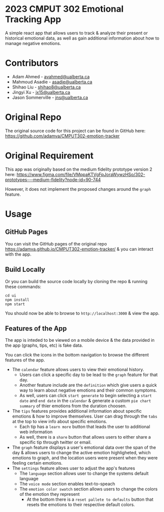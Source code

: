 # 2023 CMPUT 302 Emotional Tracking App

A simple react app that allows users to track & analyze their present or historical emotional data, as well as gain additional information about how to manage negative emotions.

# Contributors

- Adam Ahmed - avahmed@ualberta.ca
- Mahmoud Asadie - asadie@ualberta.ca
- Shihao Liu - shihao8@ualberta.ca
- Jingyi Xu - jx15@ualberta.ca
- Jason Sommerville - jns@ualberta.ca

# Original Repo

The original source code for this project can be found in GitHub here: https://github.com/adamva/CMPUT302-emotion-tracker

# Original Requirement

This app was originally based on the medium fidelity prototype version 2 here: https://www.figma.com/file/VMppaKTVgFpJoraWywzHSo/302-prototypes---medium-fidelity?node-id=90-744

However, it does not implement the proposed changes around the `graph` feature.

# Usage

## GitHub Pages

You can visit the GitHub pages of the original repo https://adamva.github.io/CMPUT302-emotion-tracker/ & you can interact with the app.

## Build Locally

Or you can build the source code locally by cloning the repo & running these commands:
```
cd ui
npm install
npm start
```
You should now be able to browse to `http://localhost:3000` & view the app.

## Features of the App

The app is inteded to be viewed on a mobile device & the data provided in the app (graphs, tips, etc) is fake data.

You can click the icons in the bottom navigation to browse the different features of the app.

- The `calendar` feature allows users to view their emotional history. 
  - Users can click a specific day to be lead to the `graph` feature for that day.
  - Another feature include are the `definition` which give users a quick way to learn about negative emotions and their common symptoms.
  - As well, users can click `start generate` to begin selecting a `start date` and `end date` in the `calendar` & generate a custom `pie chart summary` of thier emotions from the duration choosen.
- The `tips` features provides additional information about specific emotions & how to improve themselves. User can drag through the `tabs` at the top to view info about specific emotions.
  - Each tip has a `learn more` button that leads the user to additional web information
  - As well, there is a `share` button that allows users to either share a specific tip through twitter or email.
- The `graph` feature displays a user's emotional data over the span of the day & allows users to change the active emotion highligheted, which emotions to graph, and the location users were present when they were feeling certain emotions.
- The `settings` feature allows user to adjust the app's features
  - The `language` section allows user to change the systems default language
  - The `voice mode` section enables text-to-speach
  - The `emotion color swatch` section allows users to change the colors of the emotion they represent
    - At the bottom there is a `reset pallete to defaults` button that resets the emotions to their respective default colors.
